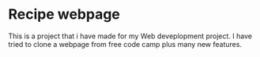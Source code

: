 # Recipe webpage

This is a project that i have made for my Web deveplopment project.
I have tried to clone a webpage from free code camp plus many new features.
